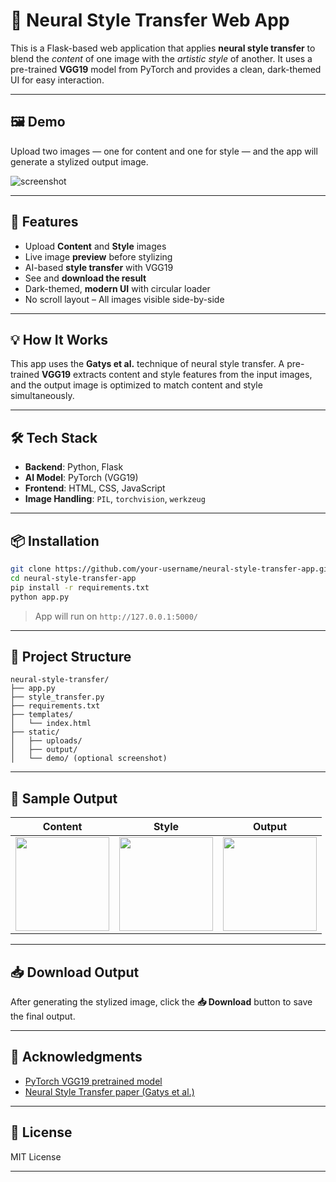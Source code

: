 # 🎨 Neural Style Transfer Web App

This is a Flask-based web application that applies **neural style transfer** to blend the *content* of one image with the *artistic style* of another. It uses a pre-trained **VGG19** model from PyTorch and provides a clean, dark-themed UI for easy interaction.

---

## 🖼️ Demo

Upload two images — one for content and one for style — and the app will generate a stylized output image.

![screenshot](static/demo/demo-ui.png) <!-- Replace with actual path or link when ready -->

---

## 🚀 Features

- Upload **Content** and **Style** images
- Live image **preview** before stylizing
- AI-based **style transfer** with VGG19
- See and **download the result**
- Dark-themed, **modern UI** with circular loader
- No scroll layout – All images visible side-by-side

---

## 💡 How It Works

This app uses the **Gatys et al.** technique of neural style transfer. A pre-trained **VGG19** extracts content and style features from the input images, and the output image is optimized to match content and style simultaneously.

---

## 🛠️ Tech Stack

- **Backend**: Python, Flask
- **AI Model**: PyTorch (VGG19)
- **Frontend**: HTML, CSS, JavaScript
- **Image Handling**: `PIL`, `torchvision`, `werkzeug`

---

## 📦 Installation

```bash
git clone https://github.com/your-username/neural-style-transfer-app.git
cd neural-style-transfer-app
pip install -r requirements.txt
python app.py
````

> App will run on `http://127.0.0.1:5000/`

---

## 📁 Project Structure

```
neural-style-transfer/
├── app.py
├── style_transfer.py
├── requirements.txt
├── templates/
│   └── index.html
├── static/
│   ├── uploads/
│   ├── output/
│   └── demo/ (optional screenshot)
```

---

## 🧠 Sample Output

|                      Content                     |                      Style                     |                      Output                     |
| :----------------------------------------------: | :--------------------------------------------: | :---------------------------------------------: |
| <img src="static/demo/content.jpg" width="150"/> | <img src="static/demo/style.jpg" width="150"/> | <img src="static/demo/output.jpg" width="150"/> |

---

## 📥 Download Output

After generating the stylized image, click the **📥 Download** button to save the final output.

---

## 🙌 Acknowledgments

* [PyTorch VGG19 pretrained model](https://pytorch.org/vision/stable/models/generated/torchvision.models.vgg19.html)
* [Neural Style Transfer paper (Gatys et al.)](https://arxiv.org/abs/1508.06576)

---

## 📃 License

MIT License

---
